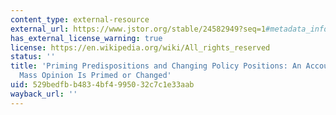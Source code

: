 ```yaml
---
content_type: external-resource
external_url: https://www.jstor.org/stable/24582949?seq=1#metadata_info_tab_contents
has_external_license_warning: true
license: https://en.wikipedia.org/wiki/All_rights_reserved
status: ''
title: 'Priming Predispositions and Changing Policy Positions: An Account of When
  Mass Opinion Is Primed or Changed'
uid: 529bedfb-b483-4bf4-9950-32c7c1e33aab
wayback_url: ''
---
```

